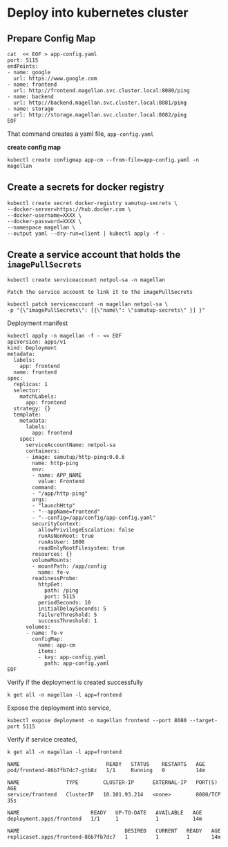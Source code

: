 # Deploy into kubernetes cluster

## Prepare Config Map


```
cat  << EOF > app-config.yaml
port: 5115
endPoints:
- name: google
  url: https://www.google.com
- name: frontend
  url: http://frontend.magellan.svc.cluster.local:8080/ping
- name: backend
  url: http://backend.magellan.svc.cluster.local:8081/ping
- name: storage 
  url: http://storage.magellan.svc.cluster.local:8082/ping
EOF
```

That command creates a yaml file, `app-config.yaml`

**create config map**

`kubectl create configmap app-cm --from-file=app-config.yaml -n magellan`


## Create a secrets for docker registry
```shell
kubectl create secret docker-registry samutup-secrets \
--docker-server=https://hub.docker.com \
--docker-username=XXXX \
--docker-password=XXXX \
--namespace magellan \
--output yaml --dry-run=client | kubectl apply -f -
```

## Create a service account that holds the `imagePullSecrets`

```shell
kubectl create serviceaccount netpol-sa -n magellan
```

`Patch the service account to link it to the imagePullSecrets`

```shell
kubectl patch serviceaccount -n magellan netpol-sa \
-p "{\"imagePullSecrets\": [{\"name\": \"samutup-secrets\" }] }"
```
<a id="deployment_manifest">Deployment manifest</a>
```shell
kubectl apply -n magellan -f - << EOF
apiVersion: apps/v1
kind: Deployment
metadata:
  labels:
    app: frontend
  name: frontend
spec:
  replicas: 1
  selector:
    matchLabels:
      app: frontend
  strategy: {}
  template:
    metadata:
      labels:
        app: frontend
    spec:
      serviceAccountName: netpol-sa
      containers:
      - image: samutup/http-ping:0.0.6
        name: http-ping
        env:
        - name: APP_NAME
          value: Frontend
        command:
        - "/app/http-ping"
        args:
        - "launchHttp"
        - "--appName=frontend"
        - "--config=/app/config/app-config.yaml"
        securityContext:
          allowPrivilegeEscalation: false
          runAsNonRoot: true
          runAsUser: 1000
          readOnlyRootFilesystem: true
        resources: {}
        volumeMounts:
        - mountPath: /app/config
          name: fe-v
        readinessProbe:
          httpGet:
            path: /ping
            port: 5115
          periodSeconds: 10
          initialDelaySeconds: 5
          failureThreshold: 5
          successThreshold: 1
      volumes:
      - name: fe-v
        configMap:
          name: app-cm
          items:
          - key: app-config.yaml
            path: app-config.yaml
EOF
```

Verify if the deployment is created successfully


`k get all -n magellan -l app=frontend`


Expose the deployment into service,


`kubectl expose deployment -n magellan frontend --port 8080 --target-port 5115`

Verify if service created,

`k get all -n magellan -l app=frontend`

```shell
NAME                            READY   STATUS    RESTARTS   AGE
pod/frontend-86b7fb7dc7-gtb8z   1/1     Running   0          14m

NAME               TYPE        CLUSTER-IP      EXTERNAL-IP   PORT(S)    AGE
service/frontend   ClusterIP   10.101.93.214   <none>        8080/TCP   35s

NAME                       READY   UP-TO-DATE   AVAILABLE   AGE
deployment.apps/frontend   1/1     1            1           14m

NAME                                  DESIRED   CURRENT   READY   AGE
replicaset.apps/frontend-86b7fb7dc7   1         1         1       14m
```